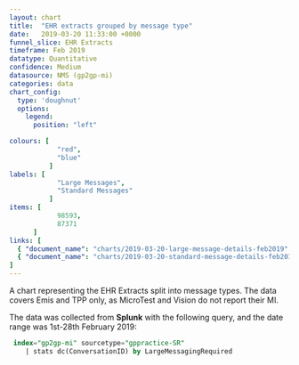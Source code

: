 ```yaml
---
layout: chart
title:  "EHR extracts grouped by message type"
date:   2019-03-20 11:33:00 +0000
funnel_slice: EHR Extracts
timeframe: Feb 2019
datatype: Quantitative
confidence: Medium
datasource: NMS (gp2gp-mi)
categories: data  
chart_config: 
  type: 'doughnut'
  options:
    legend:
      position: "left"

colours: [
            "red",
            "blue"
          ]
labels: [
            "Large Messages",
            "Standard Messages"
          ]
items: [
            98593,
            87371
      ]
links: [
  { "document_name": "charts/2019-03-20-large-message-details-feb2019" },
  { "document_name": "charts/2019-03-20-standard-message-details-feb2019" }
] 
---
```

A chart representing the EHR Extracts split into message types. The data covers Emis and TPP only, as MicroTest and Vision do not report their MI.

The data was collected from **Splunk** with the following query, and the date range was 1st-28th February 2019:

```sql
 index="gp2gp-mi" sourcetype="gppractice-SR"
    | stats dc(ConversationID) by LargeMessagingRequired
```
